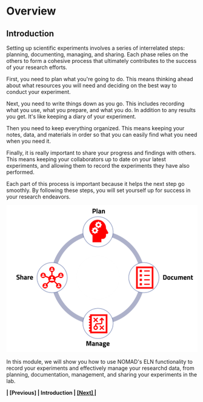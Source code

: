 <!-- ## Creating an Electronic Lab Notebook using NOMAD built-in ELN schema -->

# Overview
## **Introduction**
Setting up scientific experiments involves a series of interrelated steps: planning, documenting, managing, and sharing. Each phase relies on the others to form a cohesive process that ultimately contributes to the success of your research efforts.

First, you need to plan what you're going to do. This means thinking ahead about what resources you will need and deciding on the best way to conduct your experiment.

Next, you need to write things down as you go. This includes recording what you use, what you prepare, and what you do. In addition to any results you get. It's like keeping a diary of your experiment.

Then you need to keep everything organized. This means keeping your notes, data, and materials in order so that you can easily find what you need when you need it.

Finally, it is really important to share your progress and findings with others. This means keeping your collaborators up to date on your latest experiments, and allowing them to record the experiments they have also performed. 

Each part of this process is important because it helps the next step go smoothly. By following these steps, you will set yourself up for success in your research endeavors.

![Alt text](images/Overview/1.png)

In this module, we will show you how to use NOMAD's ELN functionality to record your experiments and effectively manage your researchd data, from planning, documentation, management, and sharing your experiments in the lab.

**| [Previous] | Introduction | [[Next] ](5_01_Overview_plan.md)|**
